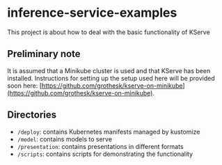 # inference-service-examples

This project is about how to deal with the basic functionality of KServe

## Preliminary note

It is assumed that a Minikube cluster is used and that KServe has been installed. Instructions for setting up the setup used here will be provided soon here: [https://github.com/grothesk/kserve-on-minikube](https://github.com/grothesk/kserve-on-minikube).

## Directories

* ``/deploy``: contains Kubernetes manifests managed by kustomize
* ``/model``: contains models to serve 
* ``/presentation``: contains presentations in different formats
* ``/scripts``: contains scripts for demonstrating the functionality
